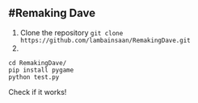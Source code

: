 #Remaking Dave
-----

1. Clone the repository `git clone https://github.com/lambainsaan/RemakingDave.git`
2. 
```
cd RemakingDave/
pip install pygame
python test.py
```

Check if it works!
